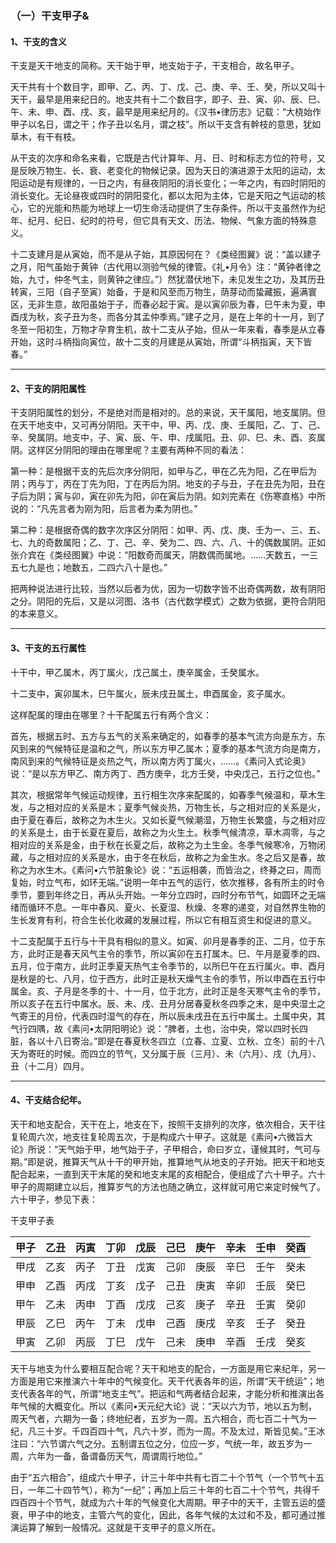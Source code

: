 ### （一）干支甲子&

#### 1、干支的含义

干支是天干地支的简称。天干始于甲，地支始于子，干支相合，故名甲子。

天干共有十个数目字，即甲、乙、丙、丁、戊、己、庚、辛、壬、癸，所以又叫十天干，最早是用来纪日的。地支共有十二个数目字，即子、丑、寅、卯、辰、巳、午、未、申、酉、戌、亥，最早是用来纪月的。《汉书•律历志》记载：“大桡始作甲子以名日，谓之干；作子丑以名月，谓之枝”。所以干支含有幹枝的意思，犹如草木，有干有枝。

从干支的次序和命名来看，它既是古代计算年、月、日、时和标志方位的符号，又是反映万物生、长、衰、老变化的物候记录。因为天日的演进源于太阳的运动，太阳运动是有规律的，一日之内，有昼夜阴阳的消长变化；一年之内，有四时阴阳的消长变化。无论昼夜或四时的阴阳变化，都以太阳为主体，它是天阳之气运动的核心，它的光能和热能为地球上一切生命活动提供了生存条件。所以干支虽然作为纪年、纪月、纪日、纪时的符号，但它具有天文、历法、物候、气象方面的特殊意义。

十二支建月是从寅始，而不是从子始，其原因何在？《类经图翼》说：“盖以建子之月，阳气虽始于黄钟（古代用以测验气候的律管。《礼•月令》注：“黄钟者律之始，九寸，仲冬气主，则黄钟之律应。”）然犹潜伏地下，未见发生之功，及其历丑转寅，三阳（自子至寅）始备，于是和风至而万物生，荫芽动而蛰藏振，遍满寰区，无非生意，故阳虽始于子，而春必起于寅。是以寅卯辰为春，巳午未为夏，申酉戌为秋，亥子丑为冬，而各分其孟仲季焉。”建子之月，是在上年的十一月，到了冬至一阳初生，万物才孕育生机，故十二支从子始，但从一年来看，春季是从立春开始，这时斗柄指向寅位，故十二支的月建是从寅始，所谓“斗柄指寅，天下皆春。”

* * *

#### 2、干支的阴阳属性

干支阴阳属性的划分，不是绝对而是相对的。总的来说，天干属阳，地支属阴。但在天干地支中，又可再分阴阳。天干中，甲、丙、戊、庚、壬属阳，乙、丁、己、辛、癸属阴。地支中，子、寅、辰、午、申、戌属阳。丑、卯、巳、未、酉、亥属阴。这样区分阴阳的理由在哪里呢？主要有两种不同的看法：

第一种：是根据干支的先后次序分阴阳，如甲与乙，甲在乙先为阳，乙在甲后为阴；丙与丁，丙在丁先为阳，丁在丙后为阴。地支的子与丑，子在丑先为阳，丑在子后为阴；寅与卯，寅在卯先为阳，卯在寅后为阴。如刘完素在《伤寒直格》中所说的：“凡先言者为刚为阳，后言者为柔为阴也。”

第二种：是根据奇偶的数字次序区分阴阳：如甲、丙、戊、庚、壬为一、三、五、七、九的奇数属阳；乙、丁、己、辛、癸为二、四、六、八、十的偶数属阴。正如张介宾在《类经图翼》中说：“阳数奇而属天，阴数偶而属地。……天数五，一三五七九是也；地数五，二四六八十是也。”

把两种说法进行比较，当然以后者为优，因为一切数字皆不出奇偶两数，故有阴阳之分。阴阳的先后，又是以河图、洛书（古代数学模式）之数为依据，更符合阴阳的本来意义。

* * *

#### 3、干支的五行属性

十干中，甲乙属木，丙丁属火，戊己属土，庚辛属金，壬癸属水。

十二支中，寅卯属木，巳午属火，辰未戌丑属土，申酉属金，亥子属水。

这样配属的理由在哪里？十干配属五行有两个含义：

首先，根据五时、五方与五气的关系来确定的，如春季的基本气流方向是东方，东风到来的气候特征是温和之气，所以东方甲乙属木；夏季的基本气流方向是南方，南风到来的气候特征是炎热之气，所以南方丙丁属火，……。《素问入式论奥》说：“是以东方甲乙、南方丙丁、西方庚辛，北方壬癸，中央戊己，五行之位也。”

其次，根据常年气候运动规律，五行相生次序来配属的，如春季气候温和，草木生发，与之相对应的关系是木；夏季气候炎热，万物生长，与之相对应的关系是火，由于夏在春后，故称之为木生火。又如长夏气候潮湿，万物生长繁盛，与之相对应的关系是土，由于长夏在夏后，故称之为火生土。秋季气候清凉，草木凋零，与之相对应的关系是金，由于秋在长夏之后，故称之为土生金。冬季气候寒冷，万物闭藏，与之相对应的关系是水，由于冬在秋后，故称之为金生水。冬之后又是春，故称之为水生木。《素问•六节脏象论》说：“五运相袭，而皆治之，终朞之曰，周而复始，时立气布，如环无端。”说明一年中五气的运行，依次推移，各有所主的时令季节，要到年终之日，再从头开始。一年分立四时，四时分布节气，如圆环之无端绪而循环不息。一年中春风、夏火、长夏湿、秋燥、冬寒的递变，对自然界生物的生长发育有利，符合生长化收藏的发展过程，所以它有相互资生和促进的意义。

十二支配属于五行与十干具有相似的意义。如寅、卯月是春季的正、二月，位于东方，此时正是春天风气主令的季节，所以寅卯在五打属木。巳、午月是夏季的四、五月，位于南方，此时正季夏天热气主令季节的，以所巳午在五行属火。申、酉月是秋是的七、八月，位于西方，此时正是秋天燥气主令的季节，所以申酉在五行中属金。亥、子月是冬季的十、十一月，位于北方，此时正是冬天寒气主令的季节，所以亥子在五行中属水。辰、未、戌、丑月分居春夏秋冬四季之末，是中央湿土之气寄王的月份，代表四时湿气的存在，所以辰未戌丑在五行中属土。土属中央，其气行四隅，故《素问•太阴阳明论》说：“脾者，土也，治中央，常以四时长四脏，各以十八日寄治。”即是在春夏秋冬四立（立春、立夏、立秋、立冬）前的十八天为寄旺的时候。而四立的节气，又分属于辰（三月）、未（六月）、戌（九月）、丑（十二月）四月。

* * *

#### 4、干支结合纪年。

天干和地支配合，天干在上，地支在下，按照干支排列的次序，依次相合，天干往复轮周六次，地支往复轮周五次，于是构成六十甲子。这就是《素问•六微旨大论》所说：“天气始于甲，地气始于子，子甲相合，命曰岁立，谨候其时，气可与期。”即是说，推算天气从十干的甲开始，推算地气从地支的子开始。把天干和地支配合起来，一直到天干末尾的癸和地支末尾的亥相配合，便组成了六十甲子。六十甲子的周期建立以后，推算岁气的方法也随之确立，这样就可用它来定时候气了。六十甲子，参见下表：

干支甲子表

甲子 | 乙丑 | 丙寅 | 丁卯 | 戊辰 | 己巳 | 庚午 | 辛未 | 壬申 | 癸酉  
---|---|---|---|---|---|---|---|---|---  
甲戌 | 乙亥 | 丙子 | 丁丑 | 戊寅 | 己卯 | 庚辰 | 辛巳 | 壬午 | 癸未  
甲申 | 乙酉 | 丙戌 | 丁亥 | 戊子 | 己丑 | 庚寅 | 辛卯 | 壬辰 | 癸巳  
甲午 | 乙未 | 丙申 | 丁酉 | 戊戌 | 己亥 | 庚子 | 辛丑 | 壬寅 | 癸卯  
甲辰 | 乙巳 | 丙午 | 丁未 | 戊申 | 己酉 | 庚戌 | 辛亥 | 壬子 | 癸丑  
甲寅 | 乙卯 | 丙辰 | 丁巳 | 戊午 | 己未 | 庚申 | 辛酉 | 壬戌 | 癸亥  
  
天干与地支为什么要相互配合呢？天干和地支的配合，一方面是用它来纪年，另一方面是用它来推演六十年中的气候变化。天干代表各年的运，所谓“天干统运”；地支代表各年的气，所谓“地支主气”。把运和气两者结合起来，才能分析和推演出各年气候的大概变化。所以《素问•天元纪大论》说：“天以六为节，地以五为制，周天气者，六期为一备；终地纪者，五岁为一周。五六相合，而七百二十气为一纪，凡三十岁。千四百四十气，凡六十岁，而为一周。不及太过，斯皆见矣。”王冰注曰：“六节谓六气之分。五制谓五位之分，位应一岁，气统一年，故五岁为一周，六年为一备，备谓备历天气，周谓周行地位。”

由于“五六相合”，组成六十甲子，计三十年中共有七百二十个节气（一个节气十五日，一年二十四节气），称为“一纪”；再加上后三十年的七百二十个节气，共得千四百四十个节气，就成为六十年的气候变化大周期。甲子中的天干，主管五运的盛衰，甲子中的地支，主管六气的变化，因此，各年气候的太过和不及，都可通过推演运算了解到一般情况。这就是干支甲子的意义所在。

